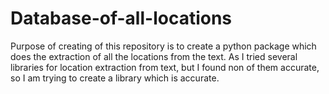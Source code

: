 # Database-of-all-locations

Purpose of creating of this repository is to create a python package which does the extraction of all the locations from the text. As I tried several libraries for location extraction from text, but I found non of them accurate, so I am trying to create a library which is accurate.

